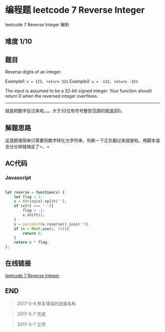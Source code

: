 # 编程题 leetcode 7 Reverse Integer

leetcode 7 Reverse Integer 解析

## 难度 1/10

## 题目

Reverse digits of an integer.

Example1: `x = 123, return 321`
Example2: `x = -123, return -321`

The input is assumed to be a 32-bit signed integer. Your function should return 0 when the reversed integer overflows.

---

就是把数字反过来啦。。。大于32位有符号整型范围的就返回0。

## 解题思路

这道题很简单只需要将数字转化为字符串，判断一下正负翻过来就是啦。用脚本语言分分钟就搞定了=、=

## AC代码

### Javascript

``` javascript

let reverse = function(x) {
    let flag = 1;
    x = String(x).split('');
    if (x[0] === '-'){
        flag = -1;
        x.shift();
    }
    x = parseInt(x.reverse().join(''))
    if (x > Math.pow(2, 31)){
        return 0;
    }
    return x * flag;
};

```
## 在线链接

[leetcode 7 Reverse Integer](https://leetcode.com/problems/reverse-integer)

## END

>   2017-5-8    修复错误的连接名称

>   2017-5-7    完成

>   2017-5-7    立项
